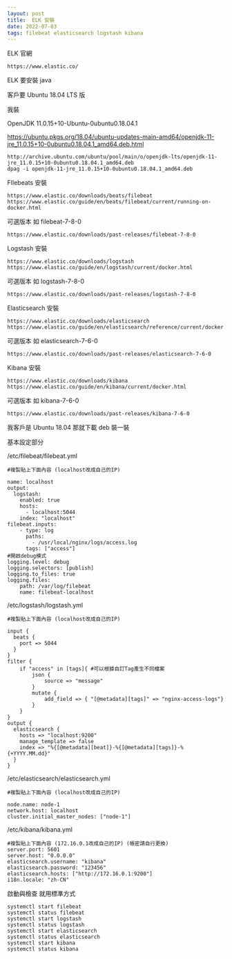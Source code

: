 ```yaml
---
layout: post
title:  ELK 安裝
date: 2022-07-03
tags: filebeat elasticsearch logstash kibana
---
```


ELK 官網
```
https://www.elastic.co/
```

ELK 要安裝 java

客戶要 Ubuntu 18.04 LTS 版

我裝

OpenJDK 11.0.15+10-Ubuntu-0ubuntu0.18.04.1

https://ubuntu.pkgs.org/18.04/ubuntu-updates-main-amd64/openjdk-11-jre_11.0.15+10-0ubuntu0.18.04.1_amd64.deb.html

```
http://archive.ubuntu.com/ubuntu/pool/main/o/openjdk-lts/openjdk-11-jre_11.0.15+10-0ubuntu0.18.04.1_amd64.deb
dpag -i openjdk-11-jre_11.0.15+10-0ubuntu0.18.04.1_amd64.deb
```

FIlebeats 安裝
```
https://www.elastic.co/downloads/beats/filebeat
https://www.elastic.co/guide/en/beats/filebeat/current/running-on-docker.html
```

可選版本 如 filebeat-7-8-0
```
https://www.elastic.co/downloads/past-releases/filebeat-7-8-0
```

Logstash 安裝
```
https://www.elastic.co/downloads/logstash
https://www.elastic.co/guide/en/logstash/current/docker.html
```
可選版本 如 logstash-7-8-0
```
https://www.elastic.co/downloads/past-releases/logstash-7-8-0
```

Elasticsearch 安裝
```
https://www.elastic.co/downloads/elasticsearch
https://www.elastic.co/guide/en/elasticsearch/reference/current/docker.html
```

可選版本 如 elasticsearch-7-6-0
```
https://www.elastic.co/downloads/past-releases/elasticsearch-7-6-0
```

Kibana 安裝
```
https://www.elastic.co/downloads/kibana
https://www.elastic.co/guide/en/kibana/current/docker.html
```

可選版本 如 kibana-7-6-0
```
https://www.elastic.co/downloads/past-releases/kibana-7-6-0
```

我客戶是 Ubuntu 18.04 那就下載 deb 裝一裝

基本設定部分

/etc/filebeat/filebeat.yml
```
#複製貼上下面內容 (localhost改成自己的IP)

name: localhost
output:
  logstash:
    enabled: true
    hosts:
      - localhost:5044
    index: "localhost"
filebeat.inputs:
    - type: log
      paths:
        - /usr/local/nginx/logs/access.log
      tags: ["access"]
#開啟debug模式
logging.level: debug
logging.selectors: [publish]
logging.to_files: true
logging.files:
    path: /var/log/filebeat
    name: filebeat-localhost
```


/etc/logstash/logstash.yml
```
#複製貼上下面內容 (localhost改成自己的IP)

input {
  beats {
    port => 5044
  }
}
filter {
    if "access" in [tags]{ #可以根據自訂Tag產生不同檔案
        json {
            source => "message"
        }
        mutate {
            add_field => { "[@metadata][tags]" => "nginx-access-logs"}
        }
    }
}
output {
  elasticsearch {
    hosts => "localhost:9200"
    manage_template => false
    index => "%{[@metadata][beat]}-%{[@metadata][tags]}-%{+YYYY.MM.dd}"
  }
}
```

/etc/elasticsearch/elasticsearch.yml
```
#複製貼上下面內容 (localhost改成自己的IP)

node.name: node-1
network.host: localhost
cluster.initial_master_nodes: ["node-1"]
```

/etc/kibana/kibana.yml
```
#複製貼上下面內容 (172.16.0.1改成自己的IP) (帳密請自行更換)
server.port: 5601
server.host: "0.0.0.0"
elasticsearch.username: "kibana"
elasticsearch.password: "123456"
elasticsearch.hosts: ["http://172.16.0.1:9200"]
i18n.locale: "zh-CN"
```

啟動與檢查 就用標準方式
```
systemctl start filebeat
systemctl status filebeat
systemctl start logstash
systemctl status logstash
systemctl start elasticsearch
systemctl status elasticsearch
systemctl start kibana
systemctl status kibana
```

